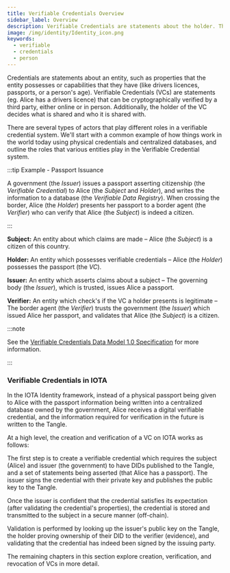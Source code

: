 ```yaml
---
title: Verifiable Credentials Overview
sidebar_label: Overview
description: Verifiable Credentials are statements about the holder. They can be verified online or in person, and the holder decides who to share them with.
image: /img/identity/Identity_icon.png
keywords:
  - verifiable
  - credentials
  - person
---
```


Credentials are statements about an entity, such as properties that the entity possesses or capabilities that they have (like drivers licences, passports, or a person's age). Verifiable Credentials (VCs) are statements (eg. Alice has a drivers licence) that can be cryptographically verified by a third party, either online or in person. Additionally, the holder of the VC decides what is shared and who it is shared with.

There are several types of actors that play different roles in a verifiable credential system. We'll start with a common example of how things work in the world today using physical credentials and centralized databases, and outline the roles that various entities play in the Verifiable Credential system.

:::tip Example - Passport Issuance

A government (the _Issuer_) issues a passport asserting citizenship (the _Verifiable Credential_) to Alice (the _Subject_ and _Holder_), and writes the information to a database (the _Verifiable Data Registry_). When crossing the border, Alice (the _Holder_) presents her passport to a border agent (the _Verifier_) who can verify that Alice (the _Subject_) is indeed a citizen.

:::

**Subject:** An entity about which claims are made – Alice (the _Subject_) is a citizen of this country.

**Holder:** An entity which possesses verifiable credentials – Alice (the _Holder_) possesses the passport (the _VC_).

**Issuer:** An entity which asserts claims about a subject – The governing body (the _Issuer_), which is trusted, issues Alice a passport.

**Verifier:** An entity which check's if the VC a holder presents is legitimate – The border agent (the _Verifier_) trusts the government (the _Issuer_) which issued Alice her passport, and validates that Alice (the _Subject_) is a citizen.

:::note

See the [Verifiable Credentials Data Model 1.0 Specification](https://w3c.github.io/vc-data-model/) for more information.

:::

### Verifiable Credentials in IOTA

In the IOTA Identity framework, instead of a physical passport being given to Alice with the passport information being written into a centralized database owned by the government, Alice receives a digital verifiable credential, and the information required for verification in the future is written to the Tangle.

At a high level, the creation and verification of a VC on IOTA works as follows:

The first step is to create a verifiable credential which requires the subject (Alice) and issuer (the government) to have DIDs published to the Tangle, and a set of statements being asserted (that Alice has a passport). The issuer signs the credential with their private key and publishes the public key to the Tangle.

Once the issuer is confident that the credential satisfies its expectation (after validating the credential's properties), the credential is stored and transmitted to the subject in a secure manner (off-chain).

Validation is performed by looking up the issuer's public key on the Tangle, the holder proving ownership of their DID to the verifier (evidence), and validating that the credential has indeed been signed by the issuing party.

The remaining chapters in this section explore creation, verification, and revocation of VCs in more detail.
